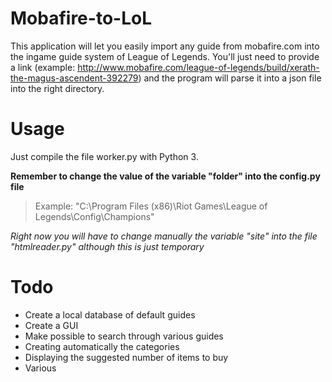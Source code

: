 # Mobafire-to-LoL

This application will let you easily import any guide from mobafire.com into the ingame guide system of League of Legends.
You'll just need to provide a link (example: http://www.mobafire.com/league-of-legends/build/xerath-the-magus-ascendent-392279)
and the program will parse it into a json file into the right directory.

# Usage
Just compile the file worker.py with Python 3. 

**Remember to change the value of the variable "folder" into the config.py file**

> Example: "C:\Program Files (x86)\Riot Games\League of Legends\Config\Champions\"

*Right now you will have to change manually the variable "site" into the file "htmlreader.py" although this is just temporary*

# Todo
- Create a local database of default guides
- Create a GUI
- Make possible to search through various guides
- Creating automatically the categories
- Displaying the suggested number of items to buy
- Various
